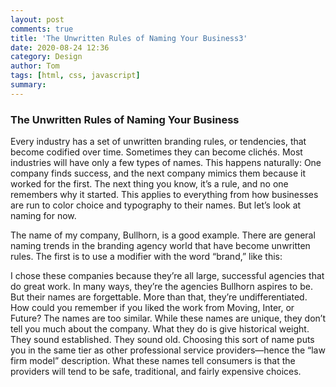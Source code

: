 ```yaml
---
layout: post
comments: true
title: 'The Unwritten Rules of Naming Your Business3'
date: 2020-08-24 12:36
category: Design
author: Tom
tags: [html, css, javascript]
summary: 
---
```



### The Unwritten Rules of Naming Your Business

Every industry has a set of unwritten branding rules, or tendencies, that become codified over time. Sometimes they can become clichés. Most industries will have only a few types of names. This happens naturally: One company finds success, and the next company mimics them because it worked for the first. The next thing you know, it’s a rule, and no one remembers why it started. This applies to everything from how businesses are run to color choice and typography to their names. But let’s look at naming for now.

The name of my company, Bullhorn, is a good example. There are general naming trends in the branding agency world that have become unwritten rules. The first is to use a modifier with the word “brand,” like this:



I chose these companies because they’re all large, successful agencies that do great work. In many ways, they’re the agencies Bullhorn aspires to be. But their names are forgettable. More than that, they’re undifferentiated. How could you remember if you liked the work from Moving, Inter, or Future? The names are too similar. While these names are unique, they don’t tell you much about the company. What they do is give historical weight. They sound established. They sound old. Choosing this sort of name puts you in the same tier as other professional service providers—hence the “law firm model” description. What these names tell consumers is that the providers will tend to be safe, traditional, and fairly expensive choices.
